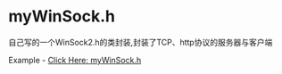 myWinSock.h
===========

自己写的一个WinSock2.h的类封装,封装了TCP、http协议的服务器与客户端

Example - <a href="https://github.com/garzon/myWinSock.h/commit/f3966f8db3626dc94a79a269d3735ead2da1620a">Click Here: myWinSock.h</a>

